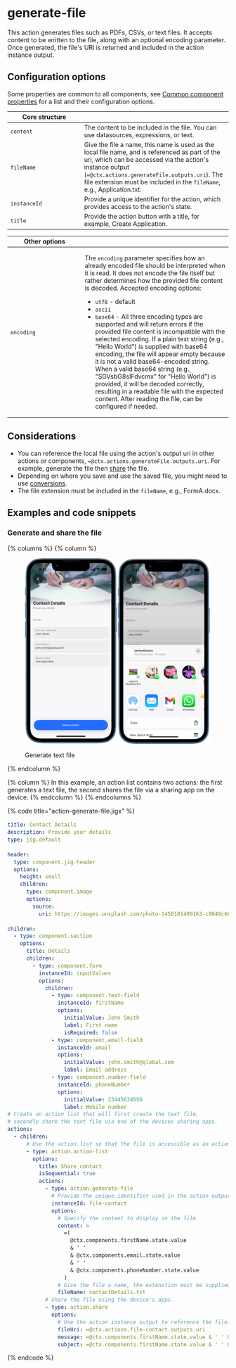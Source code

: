 # generate-file

This action generates files such as PDFs, CSVs, or text files. It accepts content to be written to the file, along with an optional encoding parameter. Once generated, the file's URI is returned and included in the action instance output.

## Configuration options

Some properties are common to all components, see [Common component properties](https://docs.jigx.com/examples/common-component-properties) for a list and their configuration options.

<table><thead><tr><th width="154.05078125">Core structure</th><th></th></tr></thead><tbody><tr><td><code>content</code></td><td>The content to be included in the file. You can use datasources, expressions, or text.</td></tr><tr><td><code>fileName</code></td><td>Give the file a name, this name is used as the local file name, and is referenced as part of the uri, which can be accessed via the action's instance output (<code>=@ctx.actions.generateFile.outputs.uri</code>). The file extension must be included in the <code>fileName</code>, e.g., Application.txt.</td></tr><tr><td><code>instanceId</code></td><td>Provide a unique identifier for the action, which provides access to the action's state.</td></tr><tr><td><code>title</code></td><td>Provide the action button with a title, for example, Create Application.</td></tr></tbody></table>

<table><thead><tr><th width="155.33984375">Other options</th><th></th></tr></thead><tbody><tr><td><code>encoding</code></td><td><p>The <code>encoding</code> parameter specifies how an already encoded file should be interpreted when it is read. It does not encode the file itself but rather determines how the provided file content is decoded. Accepted encoding options:</p><ul><li><code>utf8</code> - default</li><li><code>ascii</code></li><li><code>base64</code> - All three encoding types are supported and will return errors if the provided file content is incompatible with the selected encoding. If a plain text string (e.g., "Hello World") is supplied with base64 encoding, the file will appear empty because it is not a valid base64-encoded string. When a valid base64 string (e.g., "SGVsbG8sIFdvcmx" for "Hello World") is provided, it will be decoded correctly, resulting in a readable file with the expected content. After reading the file, can be configured if needed.</li></ul></td></tr></tbody></table>

## Considerations

* You can reference the local file using the action's output uri in other actions or components, `=@ctx.actions.generateFile.outputs.uri`. For example, generate the file then [share](share.md) the file.
* Depending on where you save and use the saved file, you might need to use [conversions](https://docs.jigx.com/file-handling).
* The file extension must be included in the `fileName`, e.g., FormA.docx.

## Examples and code snippets

### Generate and share the file

{% columns %}
{% column %}
<figure><img src="../../.gitbook/assets/action-gen-file.png" alt="Generate text file"><figcaption><p>Generate text file</p></figcaption></figure>
{% endcolumn %}

{% column %}
In this example, an action list contains two actions: the first generates a text file, the second shares the file via a sharing app on the device.
{% endcolumn %}
{% endcolumns %}

{% code title="action-generate-file.jigx" %}
```yaml
title: Contact Details
description: Provide your details
type: jig.default

header:
  type: component.jig-header
  options:
    height: small
    children:
      type: component.image
      options:
        source:
          uri: https://images.unsplash.com/photo-1450101499163-c8848c66ca85?w=900&auto=format&fit=crop&q=60&ixlib=rb-4.0.3&ixid=M3wxMjA3fDB8MHxzZWFyY2h8MTR8fGludm9pY2luZ3xlbnwwfHwwfHx8MA%3D%3D

children:
  - type: component.section
    options:
      title: Details
      children:
        - type: component.form
          instanceId: inputValues
          options:
            children:
              - type: component.text-field
                instanceId: firstName
                options:
                  initialValue: John Smith
                  label: First name
                  isRequired: false
              - type: component.email-field
                instanceId: email
                options:
                  initialValue: john.smith@global.com
                  label: Email address
              - type: component.number-field
                instanceId: phoneNumber
                options:
                  initialValue: 23445634556
                  label: Mobile number
# Create an action list that will first create the text file,
# secondly share the text file via one of the devices sharing apps.
actions:
  - children:
      # Use the action.list so that the file is accessible as an action output.
      - type: action.action-list
        options:
          title: Share contact
          isSequential: true
          actions:
            - type: action.generate-file
              # Provide the unique identifier used in the action output callback.
              instanceId: file-contact
              options:
                # Specify the content to display in the file.
                content: >
                  =(
                    @ctx.components.firstName.state.value 
                    & ' ' 
                    & @ctx.components.email.state.value 
                    & ' ' 
                    & @ctx.components.phoneNumber.state.value
                  )
                # Give the file a name, the extenstion must be supplied.
                fileName: contactDetails.txt
            # Share the file using the device's apps.
            - type: action.share
              options:
                # Use the action instance output to reference the file.
                fileUri: =@ctx.actions.file-contact.outputs.uri
                message: =@ctx.components.firstName.state.value & ' ' & 'Details'
                subject: =@ctx.components.firstName.state.value & ' ' & 'Details'
```
{% endcode %}
